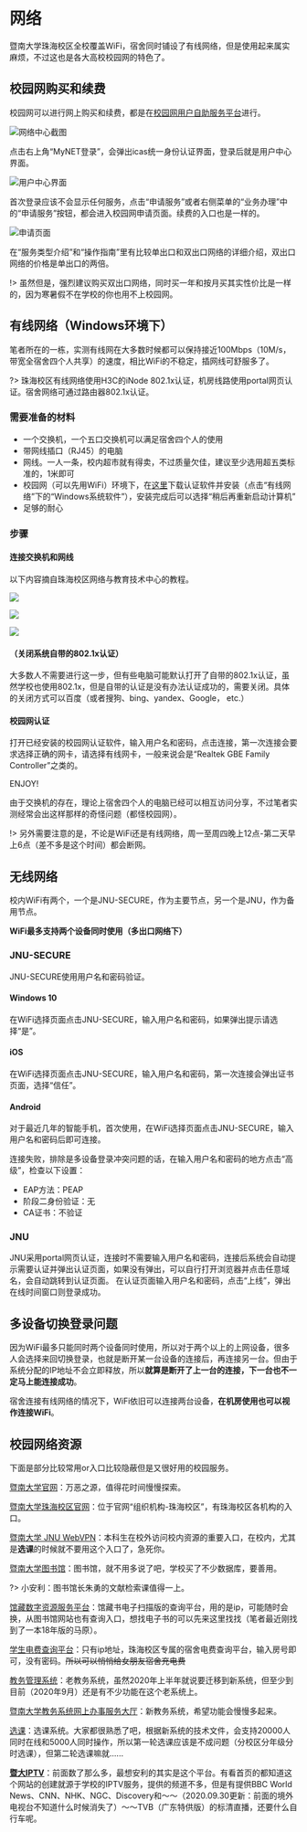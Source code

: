 # 网络

暨南大学珠海校区全校覆盖WiFi，宿舍同时铺设了有线网络，但是使用起来属实麻烦，不过这也是各大高校校园网的特色了。

## 校园网购买和续费

校园网可以进行网上购买和续费，都是在[校园网用户自助服务平台](https://mynet.jnu.edu.cn)进行。

![网络中心截图](_media/MyNet_ScreenShot.jpg)

点击右上角“MyNET登录”，会弹出icas统一身份认证界面，登录后就是用户中心界面。

![用户中心界面](_media/MyNet_User_ScreenShot.jpg)

首次登录应该不会显示任何服务，点击“申请服务”或者右侧菜单的“业务办理”中的“申请服务”按钮，都会进入校园网申请页面。续费的入口也是一样的。

![申请页面](_media/MyNet_Apply_ScreenShot.jpg)

在“服务类型介绍”和“操作指南”里有比较单出口和双出口网络的详细介绍，双出口网络的价格是单出口的两倍。

!> 虽然但是，强烈建议购买双出口网络，同时买一年和按月买其实性价比是一样的，因为寒暑假不在学校的你也用不上校园网。

## 有线网络（Windows环境下）

笔者所在的一栋，实测有线网在大多数时候都可以保持接近100Mbps（10M/s，带宽全宿舍四个人共享）的速度，相比WiFi的不稳定，插网线可舒服多了。

?> 珠海校区有线网络使用H3C的iNode 802.1x认证，机房线路使用portal网页认证。宿舍网络可通过路由器802.1x认证。

### 需要准备的材料

- 一个交换机，一个五口交换机可以满足宿舍四个人的使用
- 带网线插口（RJ45）的电脑
- 网线。一人一条，校内超市就有得卖，不过质量欠佳，建议至少选用超五类标准的，1米即可
- 校园网（可以先用WiFi）环境下，在[这里](http://192.168.150.8)下载认证软件并安装（点击“有线网络”下的“Windows系统软件”），安装完成后可以选择“稍后再重新启动计算机”
- 足够的耐心

### 步骤

#### 连接交换机和网线

以下内容摘自珠海校区网络与教育技术中心的教程。

![](_media/NetworkGuide_1.jpg)

![](_media/NetworkGuide_2.jpg)

![](_media/NetworkGuide_3.jpg)

#### （关闭系统自带的802.1x认证）

大多数人不需要进行这一步，但有些电脑可能默认打开了自带的802.1x认证，虽然学校也使用802.1x，但是自带的认证是没有办法认证成功的，需要关闭。具体的关闭方式可以百度（或者搜狗、bing、yandex、Google， etc.）

#### 校园网认证

打开已经安装的校园网认证软件，输入用户名和密码，点击连接，第一次连接会要求选择正确的网卡，请选择有线网卡，一般来说会是“Realtek GBE Family Controller”之类的。

ENJOY!

由于交换机的存在，理论上宿舍四个人的电脑已经可以相互访问分享，不过笔者实测经常会出这样那样的奇怪问题（都怪校园网）。

!> 另外需要注意的是，不论是WiFi还是有线网络，周一至周四晚上12点-第二天早上6点（差不多是这个时间）都会断网。

## 无线网络

校内WiFi有两个，一个是JNU-SECURE，作为主要节点，另一个是JNU，作为备用节点。

**WiFi最多支持两个设备同时使用（多出口网络下）**

### JNU-SECURE
JNU-SECURE使用用户名和密码验证。
#### Windows 10
在WiFi选择页面点击JNU-SECURE，输入用户名和密码，如果弹出提示请选择“是”。
#### iOS
在WiFi选择页面点击JNU-SECURE，输入用户名和密码，第一次连接会弹出证书页面，选择“信任”。
#### Android
对于最近几年的智能手机，首次使用，在WiFi选择页面点击JNU-SECURE，输入用户名和密码后即可连接。

连接失败，排除是多设备登录冲突问题的话，在输入用户名和密码的地方点击“高级”，检查以下设置：
- EAP方法：PEAP
- 阶段二身份验证：无
- CA证书：不验证

### JNU
JNU采用portal网页认证，连接时不需要输入用户名和密码，连接后系统会自动提示需要认证并弹出认证页面，如果没有弹出，可以自行打开浏览器并点击任意域名，会自动跳转到认证页面。
在认证页面输入用户名和密码，点击“上线”，弹出在线时间窗口则登录成功。

## 多设备切换登录问题
因为WiFi最多只能同时两个设备同时使用，所以对于两个以上的上网设备，很多人会选择来回切换登录，也就是断开某一台设备的连接后，再连接另一台。但由于系统分配的IP地址不会立即释放，所以**就算是断开了上一台的连接，下一台也不一定马上能连接成功**。

宿舍连接有线网络的情况下，WiFi依旧可以连接两台设备，**在机房使用也可以视作连接WiFi**。

## 校园网络资源

下面是部分比较常用or入口比较隐蔽但是又很好用的校园服务。

[暨南大学官网](https://jnu.edu.cn)：万恶之源，值得花时间慢慢探索。

[暨南大学珠海校区官网](https://zh.jnu.edu.cn)：位于官网“组织机构-珠海校区”，有珠海校区各机构的入口。

[暨南大学 JNU WebVPN](https://webvpn.jnu.edu.cn/)：本科生在校外访问校内资源的重要入口，在校内，尤其是**选课**的时候就不要用这个入口了，急死你。

[暨南大学图书馆](https://lib.jnu.edu.cn/)：图书馆，就不用多说了吧，学校买了不少数据库，要善用。

?> 小安利：图书馆长朱勇的文献检索课值得一上。

[馆藏数字资源服务平台](http://202.116.13.24:9088/)：馆藏书电子扫描版的查询平台，用的是ip，可能随时会换，从图书馆网站也有查询入口，想找电子书的可以先来这里找找（笔者最近刚找到了一本18年版的马原）。

[学生电费查询平台](http://202.116.25.12/)：只有ip地址，珠海校区专属的宿舍电费查询平台，输入房号即可，没有密码。~~所以可以悄悄给女朋友宿舍充电费~~

[教务管理系统](http://jwxt.jnu.edu.cn/)：老教务系统，虽然2020年上半年就说要迁移到新系统，但至少到目前（2020年9月）还是有不少功能在这个老系统上。

[暨南大学教务系统网上办事服务大厅](https://jw.jnu.edu.cn/new/index.html)：新教务系统，希望功能会慢慢多起来。

[选课](https://jwxk.jnu.edu.cn/)：选课系统。大家都很熟悉了吧，根据新系统的技术文件，会支持20000人同时在线和5000人同时操作，所以第一轮选课应该是不成问题（分校区分年级分时选课），但第二轮选课嘛就......

[**暨大IPTV**](https://dtv.jnu.edu.cn/)：前面数了那么多，最想安利的其实是这个平台。有看首页的都知道这个网站的创建就源于学校的IPTV服务，提供的频道不多，但是有提供BBC World News、CNN、NHK、NGC、Discovery和～～（2020.09.30更新：前面的境外电视台不知道什么时候消失了）～～TVB（广东特供版）的标清直播，还要什么自行车呢。



